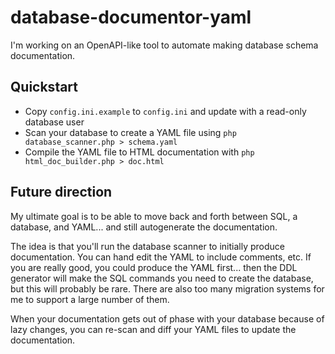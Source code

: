 # database-documentor-yaml

I'm working on an OpenAPI-like tool to automate making database 
schema documentation.


## Quickstart

- Copy `config.ini.example` to `config.ini` and update with a read-only database user
- Scan your database to create a YAML file using `php database_scanner.php > schema.yaml`
- Compile the YAML file to HTML documentation with `php html_doc_builder.php > doc.html`

## Future direction

My ultimate goal is to be able to move back and forth between SQL, a database, and YAML... and 
still autogenerate the documentation. 

The idea is that you'll run the database scanner to initially produce documentation. You 
can hand edit the YAML to include comments, etc. If you are really good, you could produce
the YAML first... then the DDL generator will make the SQL commands you need to create the 
database, but this will probably be rare. There are also too many migration systems for me
to support a large number of them.

When your documentation gets out of phase with your database because of lazy changes, you can
re-scan and diff your YAML files to update the documentation.

